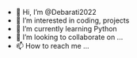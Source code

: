 - 👋 Hi, I’m @Debarati2022
- 👀 I’m interested in coding, projects 
- 🌱 I’m currently learning Python
- 💞️ I’m looking to collaborate on ...
- 📫 How to reach me ...

<!---
Debarati2022/Debarati2022 is a ✨ special ✨ repository because its `README.md` (this file) appears on your GitHub profile.
You can click the Preview link to take a look at your changes.
--->
